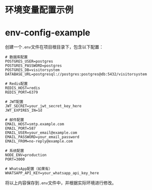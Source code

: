 # 环境变量配置示例
# env-config-example

创建一个`.env`文件在项目根目录下，包含以下配置：

```
# 数据库配置
POSTGRES_USER=postgres
POSTGRES_PASSWORD=postgres
POSTGRES_DB=visitorsystem
DATABASE_URL=postgresql://postgres:postgres@db:5432/visitorsystem

# Redis配置
REDIS_HOST=redis
REDIS_PORT=6379

# JWT配置
JWT_SECRET=your_jwt_secret_key_here
JWT_EXPIRES_IN=1d

# 邮件配置
EMAIL_HOST=smtp.example.com
EMAIL_PORT=587
EMAIL_USER=your_email@example.com
EMAIL_PASSWORD=your_email_password
EMAIL_FROM=no-reply@example.com

# 系统配置
NODE_ENV=production
PORT=3000

# WhatsApp配置（如果有）
WHATSAPP_API_KEY=your_whatsapp_api_key_here
```

将以上内容保存到`.env`文件中，并根据实际环境进行修改。
